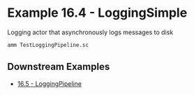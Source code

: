 # Example 16.4 - LoggingSimple
Logging actor that asynchronously logs messages to disk

```bash
amm TestLoggingPipeline.sc
```
## Downstream Examples

- [16.5 - LoggingPipeline](https://github.com/handsonscala/handsonscala/tree/master/examples/16.5%20-%20LoggingPipeline)